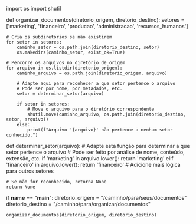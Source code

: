 import os
import shutil

def organizar_documentos(diretorio_origem, diretorio_destino):
    setores = ['marketing', 'financeiro', 'producao', 'administracao', 'recursos_humanos']

    # Cria os subdiretórios se não existirem
    for setor in setores:
        caminho_setor = os.path.join(diretorio_destino, setor)
        os.makedirs(caminho_setor, exist_ok=True)

    # Percorre os arquivos no diretório de origem
    for arquivo in os.listdir(diretorio_origem):
        caminho_arquivo = os.path.join(diretorio_origem, arquivo)

        # Adapte aqui para reconhecer a que setor pertence o arquivo
        # Pode ser por nome, por metadados, etc.
        setor = determinar_setor(arquivo)

        if setor in setores:
            # Move o arquivo para o diretório correspondente
            shutil.move(caminho_arquivo, os.path.join(diretorio_destino, setor, arquivo))
        else:
            print(f"Arquivo '{arquivo}' não pertence a nenhum setor conhecido.")

def determinar_setor(arquivo):
    # Adapte esta função para determinar a que setor pertence o arquivo
    # Pode ser feito por análise de nome, conteúdo, extensão, etc.
    if 'marketing' in arquivo.lower():
        return 'marketing'
    elif 'financeiro' in arquivo.lower():
        return 'financeiro'
    # Adicione mais lógica para outros setores

    # Se não for reconhecido, retorna None
    return None

if __name__ == "__main__":
    diretorio_origem = "/caminho/para/seus/documentos"
    diretorio_destino = "/caminho/para/organizar/documentos"

    organizar_documentos(diretorio_origem, diretorio_destino)

